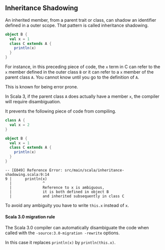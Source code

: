 ## Inheritance Shadowing

An inherited member, from a parent trait or class, can shadow an identifier defined in a outer scope.
That pattern is called inheritance shadowing.

```scala
object B {
  val x = 1
  class C extends A {
    println(x)
  }
}
```

For instance, in this preceding piece of code, the `x` term in C can refer to the `x` member defined in the outer class `B` or it can refer to a `x` member of the parent class `A`.
You cannot know until you go to the definition of `A`.

This is known for being error prone.

In Scala 3, if the parent class `A` does actually have a member `x`, the compiler will require disambiguation.

It prevents the following piece of code from compiling.

```scala
class A {
  val x = 2
}

object B {
  val x = 1
  class C extends A {
    println(x)
  }
}
```

```
-- [E049] Reference Error: src/main/scala/inheritance-shadowing.scala:9:14 
9 |      println(x)
  |              ^
  |              Reference to x is ambiguous,
  |              it is both defined in object B
  |              and inherited subsequently in class C
```

To avoid any ambiguity you have to write `this.x` instead of `x`.

#### Scala 3.0 migration rule

The Scala 3.0 compiler can automatically disambiguate the code when called with the `-source:3.0-migration -rewrite` options.

In this case it replaces `println(x)` by `println(this.x)`.
